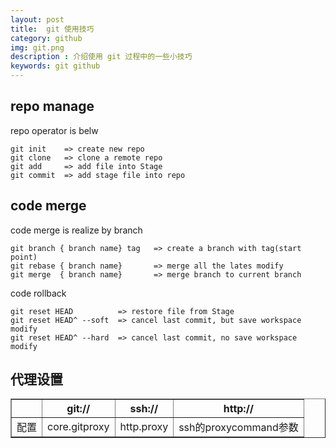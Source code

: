 ```yaml
---
layout: post
title:  git 使用技巧
category: github 
img: git.png 
description : 介绍使用 git 过程中的一些小技巧 
keywords: git github 
---
```


## repo manage

repo operator is belw

    git init    => create new repo
    git clone   => clone a remote repo
    git add     => add file into Stage
    git commit  => add stage file into repo

## code merge

code merge is realize by branch

    git branch { branch name} tag   => create a branch with tag(start point)
    git rebase { branch name}       => merge all the lates modify 
    git merge  { branch name}       => merge branch to current branch

code rollback

    git reset HEAD          => restore file from Stage
    git reset HEAD^ --soft  => cancel last commit, but save workspace modify 
    git reset HEAD^ --hard  => cancel last commit, no save workspace modify

## 代理设置

<table border="1">
    <tr>
        <th></th>
        <th>git://</th>
        <th>ssh://</th>
        <th>http://</th>
    </tr>
    <tr>
        <td>配置</td>
        <td>core.gitproxy</td>
        <td>http.proxy</td>
        <td> ssh的proxycommand参数</td>
</table>

